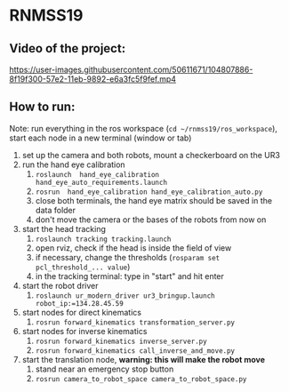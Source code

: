 # RNMSS19

## Video of the project:
https://user-images.githubusercontent.com/50611671/104807886-8f19f300-57e2-11eb-9892-e6a3fc5f9fef.mp4

## How to run:

Note: run everything in the ros workspace (`cd ~/rnmss19/ros_workspace`), start each node in a new terminal (window or tab) 
1.  set up the camera and both robots, mount a checkerboard on the UR3
2.  run the hand eye calibration 
    1.  `roslaunch  hand_eye_calibration hand_eye_auto_requirements.launch`
    2.  `rosrun  hand_eye_calibration hand_eye_calibration_auto.py`
    3.  close both terminals, the hand eye matrix should be saved in the data folder
    3.  don't move the camera or the bases of the robots from now on
3.  start the head tracking
    1. `roslaunch tracking tracking.launch`
    2. open rviz, check if the head is inside the field of view
    3. if necessary, change the thresholds (`rosparam set pcl_threshold_... value`)
    4. in the tracking terminal: type in "start" and hit enter
4.  start the robot driver
    1. `roslaunch ur_modern_driver ur3_bringup.launch robot_ip:=134.28.45.59`
5.  start nodes for direct kinematics
    1. `rosrun forward_kinematics transformation_server.py`
6. start nodes for inverse kinematics
    1. `rosrun forward_kinematics inverse_server.py`
    2. `rosrun forward_kinematics call_inverse_and_move.py`
7. start the translation node, **warning: this will make the robot move**
    1. stand near an emergency stop button
    2. `rosrun camera_to_robot_space camera_to_robot_space.py `
    


